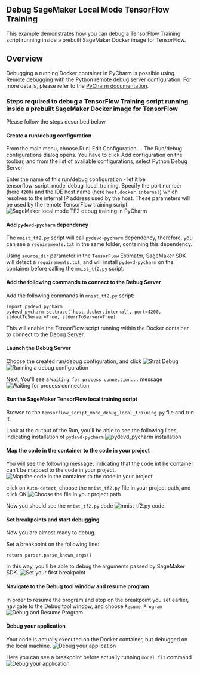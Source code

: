 ## Debug SageMaker Local Mode TensorFlow Training

This example demonstrates how you can debug a TensorFlow Training script running inside a prebuilt SageMaker Docker image for TensorFlow. 

## Overview

Debugging a running Docker container in PyCharm is possible using Remote debugging with the Python remote debug server configuration.
For more details, please refer to the [PyCharm documentation](https://www.jetbrains.com/help/pycharm/remote-debugging-with-product.html#remote-debug-config).    

### Steps required to debug a TensorFlow Training script running inside a prebuilt SageMaker Docker image for TensorFlow
Please follow the steps described below 

#### Create a run/debug configuration
From the main menu, choose Run| Edit Configuration.... The Run/debug configurations dialog opens. You have to click Add configuration on the toolbar, and from the list of available configurations, select Python Debug Server.

Enter the name of this run/debug configuration - let it be tensorflow_script_mode_debug_local_training. Specify the port number (here `4200`) and the IDE host name (here `host.docker.internal`)  which resolves to the internal IP address used by the host. These parameters will be used by the remote TensorFlow training script.
![SageMaker local mode TF2 debug training in PyCharm](../img/pycharm_sagemaker_local_tf2_debug_create_conf.png)

#### Add `pydevd-pycharm` dependency

The `mnist_tf2.py` script will call `pydevd-pycharm` dependency, therefore, you can see a `requirements.txt` in the same folder, containing this dependency.

Using `source_dir` parameter in the `TensorFlow` Estimator, SageMaker SDK will detect a `requirements.txt`, and will install `pydevd-pycharm` on the container before calling the `mnist_tf2.py` script. 

#### Add the following commands to connect to the Debug Server 
Add the following commands in `mnist_tf2.py` script:
```
import pydevd_pycharm
pydevd_pycharm.settrace('host.docker.internal', port=4200, stdoutToServer=True, stderrToServer=True)
```
This will enable the TensorFlow script running within the Docker container to connect to the Debug Server.

#### Launch the Debug Server
Choose the created run/debug configuration, and click ![Strat Debug](../img/icons.actions.startDebugger.svg)
![Running a debug configuration](../img/py_remote_debug.png)

Next, You'll see a `Waiting for process connection...` message
![Waiting for process connection](../img/debug_waiting_for_process_connection.png)

#### Run the SageMaker TensorFlow local training script
Browse to the `tensorflow_script_mode_debug_local_training.py` file and run it.

Look at the output of the Run, you'll be able to see the following lines, indicating installation of `pydevd-pycharm`
![pydevd_pycharm installation](../img/pydevd_pycharm_install.png)

#### Map the code in the container to the code in your project

You will see the following message, indicating that the code int he container can't be mapped to the code in your project.
![Map the code in the container to the code in your project](../img/map_container_code_to_your_project.png)

click on `Auto-detect`, choose the `mnist_tf2.py` file in your project path, and click OK
![Choose the file in your project path](../img/map_container_code_to_your_project_fix.png)

Now you should see the `mnist_tf2.py` code
![mnist_tf2.py code](../img/map_container_code_to_your_project_fixed.png)


#### Set breakpoints and start debugging

Now you are almost ready to debug.

Set a breakpoint on the following line:
```
return parser.parse_known_args()
```
In this way, you'll be able to debug the arguments passed by SageMaker SDK.
![Set your first breakpoint](../img/set_breakpoint.png)

#### Navigate to the Debug tool window and resume program

In order to resume the program and stop on the breakpoint you set earlier, navigate to the Debug tool window, and choose `Resume Program` 
![Debug and Resume Program](../img/debug_and_resume_program.png)

#### Debug your application

Your code is actually executed on the Docker container, but debugged on the local machine.
![Debug your application](../img/debug_your_application.png)

Here you can see a breakpoint before actually running `model.fit` command
![Debug your application](../img/debug_your_application_2.png)
